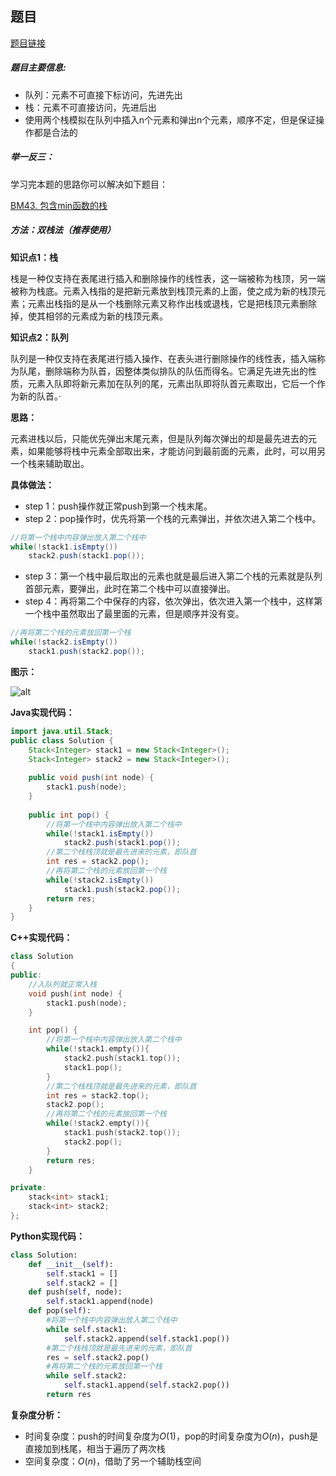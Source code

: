 ## 题目
[题目链接](https://www.nowcoder.com/practice/54275ddae22f475981afa2244dd448c6?tpId=196&tqId=23281&sourceUrl=/exam/oj&channenl=wgithub&fromPut=wgithub)

##### 题目主要信息:
- 队列：元素不可直接下标访问，先进先出
- 栈：元素不可直接访问，先进后出
- 使用两个栈模拟在队列中插入n个元素和弹出n个元素，顺序不定，但是保证操作都是合法的

##### 举一反三：

学习完本题的思路你可以解决如下题目：

[BM43. 包含min函数的栈](https://www.nowcoder.com/practice/4c776177d2c04c2494f2555c9fcc1e49?tpId=295&tqId=23268)

##### 方法：双栈法（推荐使用）

**知识点1：栈**

栈是一种仅支持在表尾进行插入和删除操作的线性表，这一端被称为栈顶，另一端被称为栈底。元素入栈指的是把新元素放到栈顶元素的上面，使之成为新的栈顶元素；元素出栈指的是从一个栈删除元素又称作出栈或退栈，它是把栈顶元素删除掉，使其相邻的元素成为新的栈顶元素。

**知识点2：队列**

队列是一种仅支持在表尾进行插入操作、在表头进行删除操作的线性表，插入端称为队尾，删除端称为队首，因整体类似排队的队伍而得名。它满足先进先出的性质，元素入队即将新元素加在队列的尾，元素出队即将队首元素取出，它后一个作为新的队首。·         

**思路：**

元素进栈以后，只能优先弹出末尾元素，但是队列每次弹出的却是最先进去的元素，如果能够将栈中元素全部取出来，才能访问到最前面的元素，此时，可以用另一个栈来辅助取出。

**具体做法：**

- step 1：push操作就正常push到第一个栈末尾。
- step 2：pop操作时，优先将第一个栈的元素弹出，并依次进入第二个栈中。
```java
//将第一个栈中内容弹出放入第二个栈中
while(!stack1.isEmpty()) 
    stack2.push(stack1.pop()); 
```
- step 3：第一个栈中最后取出的元素也就是最后进入第二个栈的元素就是队列首部元素，要弹出，此时在第二个栈中可以直接弹出。
- step 4：再将第二个中保存的内容，依次弹出，依次进入第一个栈中，这样第一个栈中虽然取出了最里面的元素，但是顺序并没有变。
```java
//再将第二个栈的元素放回第一个栈
while(!stack2.isEmpty()) 
    stack1.push(stack2.pop());
```

**图示：**

![alt](https://uploadfiles.nowcoder.com/images/20220219/397721558_1645264085686/70F7F626B8D10DEF145E35C6213C329E)


**Java实现代码：**
```java
import java.util.Stack;
public class Solution {
    Stack<Integer> stack1 = new Stack<Integer>();
    Stack<Integer> stack2 = new Stack<Integer>();
    
    public void push(int node) {
        stack1.push(node);
    }
    
    public int pop() {
        //将第一个栈中内容弹出放入第二个栈中
        while(!stack1.isEmpty()) 
            stack2.push(stack1.pop()); 
        //第二个栈栈顶就是最先进来的元素，即队首
        int res = stack2.pop(); 
        //再将第二个栈的元素放回第一个栈
        while(!stack2.isEmpty()) 
            stack1.push(stack2.pop());
        return res;
    }
}
```
**C++实现代码：**
```cpp
class Solution
{
public:
    //入队列就正常入栈
    void push(int node) { 
        stack1.push(node);
    }

    int pop() {
        //将第一个栈中内容弹出放入第二个栈中
        while(!stack1.empty()){ 
            stack2.push(stack1.top()); 
            stack1.pop();
        }
        //第二个栈栈顶就是最先进来的元素，即队首
        int res = stack2.top(); 
        stack2.pop(); 
        //再将第二个栈的元素放回第一个栈
        while(!stack2.empty()){ 
            stack1.push(stack2.top());
            stack2.pop();
        }
        return res;
    }

private:
    stack<int> stack1;
    stack<int> stack2;
};
```
**Python实现代码：**
```Python
class Solution:
    def __init__(self):
        self.stack1 = []
        self.stack2 = []
    def push(self, node):
        self.stack1.append(node)
    def pop(self):
        #将第一个栈中内容弹出放入第二个栈中
        while self.stack1: 
            self.stack2.append(self.stack1.pop()) 
        #第二个栈栈顶就是最先进来的元素，即队首
        res = self.stack2.pop() 
        #再将第二个栈的元素放回第一个栈
        while self.stack2: 
            self.stack1.append(self.stack2.pop())
        return res
```

**复杂度分析：**
- 时间复杂度：push的时间复杂度为$O(1)$，pop的时间复杂度为$O(n)$，push是直接加到栈尾，相当于遍历了两次栈
- 空间复杂度：$O(n)$，借助了另一个辅助栈空间